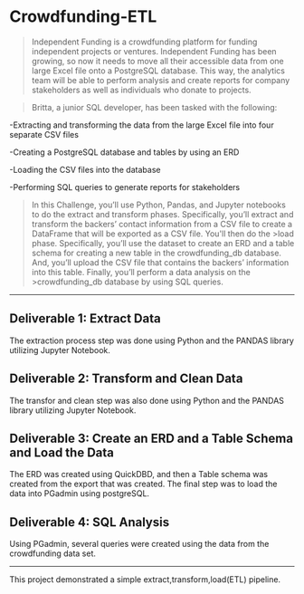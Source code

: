 # Crowdfunding-ETL

>Independent Funding is a crowdfunding platform for funding independent projects or ventures.
>Independent Funding has been growing, so now it needs to move all their accessible data from one large Excel file onto a PostgreSQL database. This way, the analytics team will be able to perform analysis and create reports for company stakeholders as well as individuals who donate to projects.

>Britta, a junior SQL developer, has been tasked with the following:

-Extracting and transforming the data from the large Excel file into four separate CSV files

-Creating a PostgreSQL database and tables by using an ERD

-Loading the CSV files into the database

-Performing SQL queries to generate reports for stakeholders

>In this Challenge, you’ll use Python, Pandas, and Jupyter notebooks to do the extract and transform phases. Specifically, you’ll extract and transform the backers’ contact information from a CSV file to create a DataFrame that will be exported as a CSV file. You'll then do the >load phase. Specifically, you’ll use the dataset to create an ERD and a table schema for creating a new table in the crowdfunding_db database. And, you’ll upload the CSV file that contains the backers’ information into this table. Finally, you’ll perform a data analysis on the >crowdfunding_db database by using SQL queries.
___________________________________________________________________________________________________________________

## Deliverable 1: Extract Data

The extraction process step was done using Python and the PANDAS library utilizing Jupyter Notebook. 

## Deliverable 2: Transform and Clean Data

The transfor and clean step was also done using Python and the PANDAS library utilizing Jupyter Notebook.

## Deliverable 3: Create an ERD and a Table Schema and Load the Data

The ERD was created using QuickDBD, and then a Table schema was created from the export that was created. The final step was to load the data into PGadmin using postgreSQL.

## Deliverable 4: SQL Analysis

Using PGadmin, several queries were created using the data from the crowdfunding data set.

___________________________________________________________________________________________________________________

This project demonstrated a simple extract,transform,load(ETL) pipeline. 
